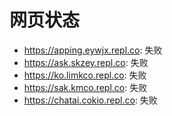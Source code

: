 # 网页状态
- https://apping.eywjx.repl.co: 失败
- https://ask.skzey.repl.co: 失败
- https://ko.limkco.repl.co: 失败
- https://sak.kmco.repl.co: 失败
- https://chatai.cokio.repl.co: 失败
